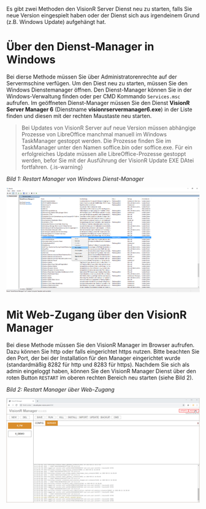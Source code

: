 <!-- TITLE: VisionR Manager neu starten -->
<!-- SUBTITLE: Neu starten des VisionR Server Dienstes über den Manager -->

Es gibt zwei Methoden den VisionR Server Dienst neu zu starten, falls Sie neue Version eingespielt haben oder der Dienst sich aus irgendeinem Grund (z.B. Windows Update) aufgehängt hat.
# Über den Dienst-Manager in Windows
Bei dierse Methode müssen Sie über Administratorenrechte auf der Servermschine verfügen. Um den Diest neu zu starten, müssen Sie den Windows Dienstemanager öffnen. Den Dienst-Manager können Sie in der Windows-Verwaltung finden oder per CMD Kommando `Services.msc` aufrufen. Im geöffneten Dienst-Manager müssen Sie den Dienst **VisionR Server Manager 6** (Dienstname **visionrservermanager6.exe**) in der Liste finden und diesen mit der rechten Maustaste neu starten.

> Bei Updates von VisionR Server auf neue Version müssen abhängige Prozesse von LibreOffice manchmal manuell im Windows TaskManager gestoppt werden.
> Die Prozesse finden Sie im TaskManager unter den Namen soffice.bin oder soffice.exe.
> Für ein erfolgreiches Update müssen alle LibreOffice-Prozesse gestoppt werden, befor Sie mit der Ausführung der VisionR Update EXE DAtei fortfahren.
{.is-warning}

*Bild 1: Restart Manager von Windows Dienst-Manager*

![Manager Restart Windows](/uploads/manager/manager-restart-windows.jpg "Manager Restart Windows")

# Mit Web-Zugang über den VisionR Manager
Bei diese Methode müssen Sie den VisionR Manager im Browser aufrufen. Dazu können Sie http oder falls eingerichtet https nutzen. Bitte beachten Sie den Port, der bei der Installation für den Manager eingerichtet wurde (standardmäßig 8282 für http und 8283 für https).
Nachdem Sie sich als admin eingeloggt haben, können Sie den VisionR Manager Dienst über den roten Button `RESTART` im oberen rechten Bereich neu starten (siehe Bild 2).

*Bild 2: Restart Manager über Web-Zugang*

![Manager Restart](/uploads/manager/manager-restart.jpg "Manager Restart")